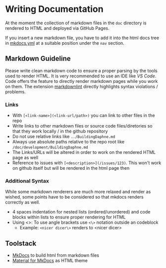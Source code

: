 <!--
Copyright 2021 The DAPHNE Consortium

Licensed under the Apache License, Version 2.0 (the "License");
you may not use this file except in compliance with the License.
You may obtain a copy of the License at

    http://www.apache.org/licenses/LICENSE-2.0

Unless required by applicable law or agreed to in writing, software
distributed under the License is distributed on an "AS IS" BASIS,
WITHOUT WARRANTIES OR CONDITIONS OF ANY KIND, either express or implied.
See the License for the specific language governing permissions and
limitations under the License.
-->

# Writing Documentation

At the moment the collection of markdown files in the `doc` directory is rendered to HTML and deployed via GitHub Pages.

If you insert a new markdown file, you have to add it into the html docs tree in [mkdocs.yml](/mkdocs.yml) at a suitable position under the `nav` section.

## Markdown Guideline

Please write clean markdown code to ensure a proper parsing by the tools used to render HTML. It is very recommended to use an IDE like *VS Code*. Code offers the feature to directly render markdown pages while you work on them. The extension [markdownlint](https://marketplace.visualstudio.com/items?itemName=DavidAnson.vscode-markdownlint) directly highlights syntax violations / problems.

### Links

* With `[<link-name>](<link-url/path>)` you can link to other files in the repo
* Write links to other markdown files or source code files/diretories so that they work locally / in the github repository
* Do not use relative links like `../BuildingDaphne.md`
* Always use absolute paths relative to the repo root like `/doc/development/BuildingDaphne.md`
* The Links/URLs will be altered in order to work on the rendered HTML page as well
* Reference to issues with `[<description>](/issues/123)`. This won't work on github itself but will be rendered in the html page then

### Additional Syntax

While some markdown renderers are much more relaxed and render as wished, some points have to be considered so that mkdocs renders correctly as well.

* 4 spaces indentation for nested lists (ordered/unordered) and code blocks within lists to ensure proper rendering for HTML
* Using <\>: To use angle brackets use `<\>` notation outside an codeblock
    * Example: `<nicer dicer\>` renders to <nicer dicer\>

## Toolstack

* [MkDocs](https://www.mkdocs.org/) to build html from markdown files
* [Material for MkDocs](https://squidfunk.github.io/mkdocs-material/) as HTML theme
